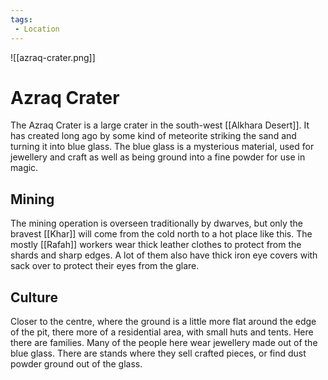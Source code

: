 ```yaml
---
tags:
 - Location
---
```


![[azraq-crater.png]]

# Azraq Crater

The Azraq Crater is a large crater in the south-west [[Alkhara Desert]]. It has created long ago by some kind of meteorite striking the sand and turning it into blue glass.
The blue glass is a mysterious material, used for jewellery and craft as well as being ground into a fine powder for use in magic.

## Mining

The mining operation is overseen traditionally by dwarves, but only the bravest [[Khar]] will come from the cold north to a hot place like this.
The mostly [[Rafah]] workers wear thick leather clothes to protect from the shards and sharp edges. A lot of them also have thick iron eye covers with sack over to protect their eyes from the glare.

## Culture

Closer to the centre, where the ground is a little more flat around the edge of the pit, there more of a residential area, with small huts and tents. Here there are families. Many of the people here wear jewellery made out of the blue glass. There are stands where they sell crafted pieces, or find dust powder ground out of the glass.